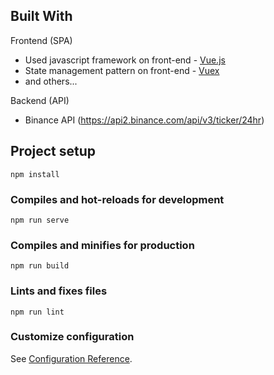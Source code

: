 ## Built With

Frontend (SPA)

- Used javascript framework on front-end - [Vue.js](https://vuejs.org/)
- State management pattern on front-end - [Vuex](https://vuex.vuejs.org/)
- and others...

Backend (API)

- Binance API (https://api2.binance.com/api/v3/ticker/24hr)

## Project setup
```
npm install
```

### Compiles and hot-reloads for development
```
npm run serve
```

### Compiles and minifies for production
```
npm run build
```

### Lints and fixes files
```
npm run lint
```

### Customize configuration
See [Configuration Reference](https://cli.vuejs.org/config/).
